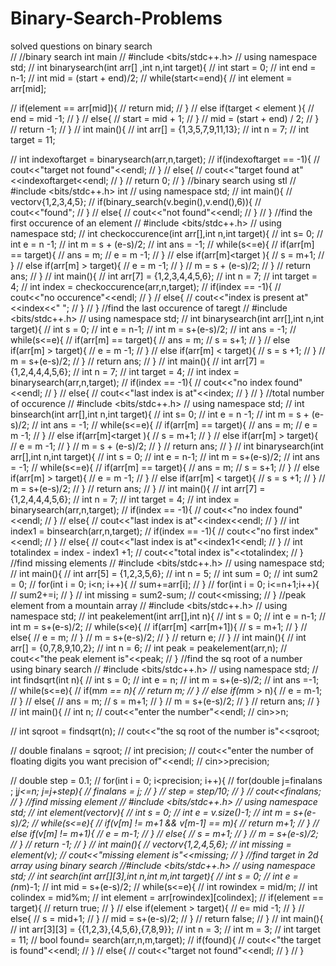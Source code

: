 # Binary-Search-Problems 
solved questions on binary search
<br>
// //binary search 
int main
// #include <bits/stdc++.h>
// using namespace std;
// int binarysearch(int arr[] ,int n,int target){
//     int start = 0;
//     int end = n-1;
//     int mid = (start + end)/2;
//     while(start<=end){
//         int element = arr[mid];
    
//     if(element == arr[mid]){
//         return mid;
//     }
//     else if(target < element ){
//         end = mid -1;
//     }
//     else{
//         start = mid + 1;
//     }
//     mid = (start + end) / 2;
// }
// return -1;
// }
// int main(){
//     int arr[] = {1,3,5,7,9,11,13};
//     int n = 7;
//     int target = 11;
    
//     int indexoftarget = binarysearch(arr,n,target);
//     if(indexoftarget == -1){
//         cout<<"target not found"<<endl;
//     }
//     else{
//         cout<<"target found at"<<indexoftarget<<endl;
//     }
//     return 0;
// }
//binary search using stl
// #include <bits/stdc++.h>
int
// using namespace std;
// int main(){
//     vector<int>v{1,2,3,4,5};
//     if(binary_search(v.begin(),v.end(),6)){
//         cout<<"found";
//     }
//     else{
//         cout<<"not found"<<endl;
//     }
// }
//find the first occurence of an element
// #include <bits/stdc++.h>
// using namespace std;
// int checkoccurence(int arr[],int n,int target){
//     int s= 0;
//     int e = n -1;
//     int m = s + (e-s)/2;
//     int ans = -1;
//     while(s<=e){
//         if(arr[m] == target){
//             ans = m;
//             e = m -1;
//         }
//         else if(arr[m]<target ){
//             s = m+1;
//         }
//         else if(arr[m] > target){
//             e = m -1;
//         }
//         m = s + (e-s)/2;
//     }
//     return ans;
// }
// int main(){
//     int arr[7] = {1,2,3,4,4,5,6};
//     int n = 7;
//     int target = 4;
//     int index = checkoccurence(arr,n,target);
//     if(index == -1){
//         cout<<"no occurence"<<endl;
//     }
//     else{
//         cout<<"index is present at"<<index<<" ";
//     }
// }
//find the last occurence of taregt
// #include <bits/stdc++.h>
// using namespace std;
// int binarysearch(int arr[],int n,int target){
//     int s = 0;
//     int e = n-1;
//     int m = s+(e-s)/2;
//     int ans = -1;
//     while(s<=e){
//         if(arr[m] == target){
//             ans = m;
//             s = s+1;
//         }
//         else if(arr[m] > target){
//             e = m -1;
//         }
//         else if(arr[m] < target){
//             s = s +1;
//         }
//         m = s+(e-s)/2;
//     }
//     return ans;
// }
// int main(){
//   int arr[7] = {1,2,4,4,4,5,6};
//   int n = 7;
//   int target = 4;
//   int index = binarysearch(arr,n,target);
//   if(index == -1){
//       cout<<"no index found"<<endl;
//   }
//   else{
//       cout<<"last index is at"<<index;
//   }
// }
//total number of occurence
// #include <bits/stdc++.h>
// using namespace std;
// int binsearch(int arr[],int n,int target){
//     int s= 0;
//     int e = n -1;
//     int m = s + (e-s)/2;
//     int ans = -1;
//     while(s<=e){
//         if(arr[m] == target){
//             ans = m;
//             e = m -1;
//         }
//         else if(arr[m]<target ){
//             s = m+1;
//         }
//         else if(arr[m] > target){
//             e = m -1;
//         }
//         m = s + (e-s)/2;
//     }
//     return ans;
// }
// int binarysearch(int arr[],int n,int target){
//     int s = 0;
//     int e = n-1;
//     int m = s+(e-s)/2;
//     int ans = -1;
//     while(s<=e){
//         if(arr[m] == target){
//             ans = m;
//             s = s+1;
//         }
//         else if(arr[m] > target){
//             e = m -1;
//         }
//         else if(arr[m] < target){
//             s = s +1;
//         }
//         m = s+(e-s)/2;
//     }
//     return ans;
// }
// int main(){
//   int arr[7] = {1,2,4,4,4,5,6};
//   int n = 7;
//   int target = 4;
//   int index = binarysearch(arr,n,target);
//   if(index == -1){
//       cout<<"no index found"<<endl;
//   }
//   else{
//       cout<<"last index is at"<<index<<endl;
//   }
//   int index1 = binsearch(arr,n,target);
//       if(index == -1){
//           cout<<"no first index"<<endl;
//       }
//       else{
//           cout<<"last index is at"<<index1<<endl;
//       }
//   int totalindex = index - index1 +1;
//   cout<<"total index is"<<totalindex;
// }
//find missing elements
// #include <bits/stdc++.h>
// using namespace std;
// int main(){
//     int arr[5] = {1,2,3,5,6};
//     int n = 5;
//     int sum = 0;
//     int sum2 = 0;
//     for(int i = 0; i<n; i++){
//         sum+=arr[i];
//     }
//     for(int i = 0; i<=n+1;i++){
//         sum2+=i;
//     }
//     int missing = sum2-sum;
//     cout<<missing;
// }
//peak element from a mountain array
// #include <bits/stdc++.h>
// using namespace std;
// int peakelement(int arr[],int n){
//     int s = 0;
//     int e = n-1;
//     int m = s+(e-s)/2;
//     while(s<e){
//         if(arr[m] <arr[m+1]){
//             s = m+1;
//         }
//         else{
//             e = m;
//         }
//         m = s+(e-s)/2;
//     }
//     return e;
// }
// int main(){
//     int arr[] = {0,7,8,9,10,2};
//     int n = 6;
//     int peak = peakelement(arr,n);
//     cout<<"the peak element is"<<peak;
// }
//find the sq root of a number using binary search
// #include <bits/stdc++.h>
// using namespace std;
// int findsqrt(int n){
//     int s = 0;
//     int e = n;
//     int m = s+(e-s)/2;
//     int ans =-1;
//     while(s<=e){
//         if(m*m == n){
//             return m;
//         }
//         else if(m*m > n){
//             e = m-1;
//         }
//         else{
//             ans = m;
//             s = m+1;
//         }
//         m = s+(e-s)/2;
//     }
//     return ans;
// }
// int main(){
//     int n;
//     cout<<"enter the number"<<endl;
//     cin>>n;

//     int sqroot = findsqrt(n);
//     cout<<"the sq root of the number is"<<sqroot;

//     double finalans = sqroot;
//     int precision;
//     cout<<"enter the number of floating digits you want precision of"<<endl;
//     cin>>precision;

//     double step = 0.1;
//     for(int i = 0; i<precision; i++){
//         for(double j=finalans ; j*j<=n; j=j+step){
//             finalans = j;
//         }
//         step = step/10;
//     }
//     cout<<finalans;
// }
//find missing element
// #include <bits/stdc++.h>
// using namespace std;
// int element(vector<int>v){
//     int s = 0;
//     int e = v.size()-1;
//     int m = s+(e-s)/2;
//     while(s<=e){
//         if(v[m] != m+1 && v[m-1] == m){
//             return m+1;
//         }
//         else if(v[m] != m+1){
//             e = m-1;
//         }
//         else{
//             s = m+1;
//         }
//         m = s+(e-s)/2;
//     }
//     return -1;
// }
// int main(){
//     vector<int>v{1,2,4,5,6};
//     int missing = element(v);
//     cout<<"missing element is"<<missing;
// }
//find target in 2d array using binary search
//#include <bits/stdc++.h>
// using namespace std;
// int search(int arr[][3],int n,int m,int target){
//     int s = 0;
//     int e = (n*m)-1;
//     int mid = s+(e-s)/2;
//     while(s<=e){
//         int rowindex = mid/m;
//         int colindex = mid%m;
//         int element = arr[rowindex][colindex];
//         if(element == target){
//             return true;
//         }
//         else if(element > target){
//             e= mid -1;
//         }
//         else{
//             s = mid+1;
//         }
//         mid = s+(e-s)/2; 
//     }
//     return false;
// }
// int main(){
//     int arr[3][3] = {{1,2,3},{4,5,6},{7,8,9}};
//     int n = 3;
//     int m = 3;
//     int target = 11;
//     bool found= search(arr,n,m,target);
//     if(found){
//         cout<<"the target is found"<<endl;
//     }
//     else{
//     cout<<"target not found"<<endl;
// }
// }
